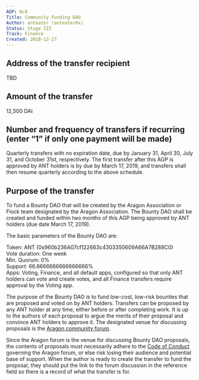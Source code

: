 ```yaml
---
AGP: N/A
Title: Community Funding DAO
Author: anteater (anteater0x)
Status: Stage III
Track: Finance
Created: 2018-12-27
---
```


## Address of the transfer recipient

TBD

## Amount of the transfer

12,500 DAI

## Number and frequency of transfers if recurring (enter “1” if only one payment will be made)

Quarterly transfers with no expiration date, due by January 31, April 30, July 31, and October 31st, respectively. The first transfer after this AGP is approved by ANT holders is by due by March 17, 2019, and transfers shall then resume quarterly according to the above schedule.

## Purpose of the transfer

To fund a Bounty DAO that will be created by the Aragon Association or Flock team designated by the Aragon Association. The Bounty DAO shall be created and funded within two months of this AGP being approved by ANT holders (due date March 17, 2019).

The basic parameters of the Bounty DAO are:

Token: ANT (0x960b236A07cf122663c4303350609A66A7B288C0)  
Vote duration: One week  
Min. Quorum: 0%  
Support: 66.6666666666666666%  
Apps: Voting, Finance, and all default apps, configured so that only ANT holders can vote and create votes, and all Finance transfers require approval by the Voting app.  

The purpose of the Bounty DAO is to fund low-cost, low-risk bounties that are proposed and voted on by ANT holders. Transfers can be proposed by any ANT holder at any time, either before or after completing work. It is up to the authors of each proposal to argue the merits of their proposal and convince ANT holders to approve it. The designated venue for discussing proposals is the [Aragon community forum](https://forum.aragon.org/c/community).

Since the Aragon forum is the venue for discussing Bounty DAO proposals, the contents of proposals must necessarily adhere to the [Code of Conduct](https://wiki.aragon.org/documentation/Code_of_Conduct/) governing the Aragon forum, or else risk losing their audience and potential base of support. When the author is ready to create the transfer to fund the proposal, they should put the link to the forum discussion in the reference field so there is a record of what the transfer is for.
